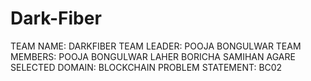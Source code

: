 # Dark-Fiber
TEAM NAME: DARKFIBER
TEAM LEADER: POOJA BONGULWAR
TEAM MEMBERS: POOJA BONGULWAR
              LAHER BORICHA
              SAMIHAN AGARE
 SELECTED DOMAIN: BLOCKCHAIN
 PROBLEM STATEMENT: BC02

